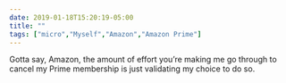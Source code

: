```yaml
---
date: 2019-01-18T15:20:19-05:00
title: ""
tags: ["micro","Myself","Amazon","Amazon Prime"]
---
```

Gotta say, Amazon, the amount of effort you’re making me go through to cancel my Prime membership is just validating my choice to do so.
